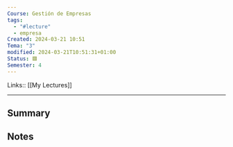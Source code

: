 ```yaml
---
Course: Gestión de Empresas
tags:
  - "#lecture"
  - empresa
Created: 2024-03-21 10:51
Tema: "3"
modified: 2024-03-21T10:51:31+01:00
Status: 🟥
Semester: 4
---
```

Links:: [[My Lectures]]
___

## Summary

## Notes

